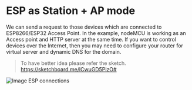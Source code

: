 # ESP as Station + AP mode
We can send a request to those devices which are connected to ESP8266/ESP32 Access Point. In the example, nodeMCU is working as an Access point and HTTP server at the same time. If you want to control devices over the Internet, then you may need to configure your router for virtual server and dynamic DNS for the domain. 

> To have better idea please refer the sketch.
> https://sketchboard.me/lCwuGD5PizO#

![Image ESP connections](https://s3-eu-west-1.amazonaws.com/gallery-prod-4f50/img/866fffe64f724cb0ae99bc2fbb94817a.png)
